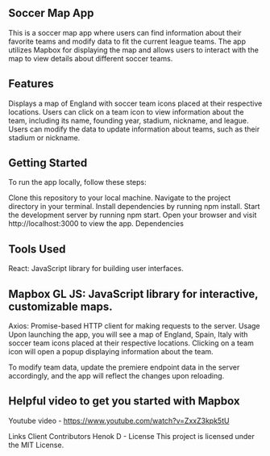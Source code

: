## Soccer Map App
This is a soccer map app where users can find information about their favorite teams and modify data to fit the current league teams. The app utilizes Mapbox for displaying the map and allows users to interact with the map to view details about different soccer teams.

## Features
Displays a map of England with soccer team icons placed at their respective locations.
Users can click on a team icon to view information about the team, including its name, founding year, stadium, nickname, and league.
Users can modify the data to update information about teams, such as their stadium or nickname.

## Getting Started
To run the app locally, follow these steps:

Clone this repository to your local machine.
Navigate to the project directory in your terminal.
Install dependencies by running npm install.
Start the development server by running npm start.
Open your browser and visit http://localhost:3000 to view the app.
Dependencies

## Tools Used
React: JavaScript library for building user interfaces.

## Mapbox GL JS: JavaScript library for interactive, customizable maps.
Axios: Promise-based HTTP client for making requests to the server.
Usage
Upon launching the app, you will see a map of England, Spain, Italy with soccer team icons placed at their respective locations. Clicking on a team icon will open a popup displaying information about the team.

To modify team data, update the premiere endpoint data in the server accordingly, and the app will reflect the changes upon reloading.

## Helpful video to get you started with Mapbox
Youtube video - https://www.youtube.com/watch?v=ZxxZ3kpk5tU

Links Client 
Contributors
Henok D - 
License
This project is licensed under the MIT License.